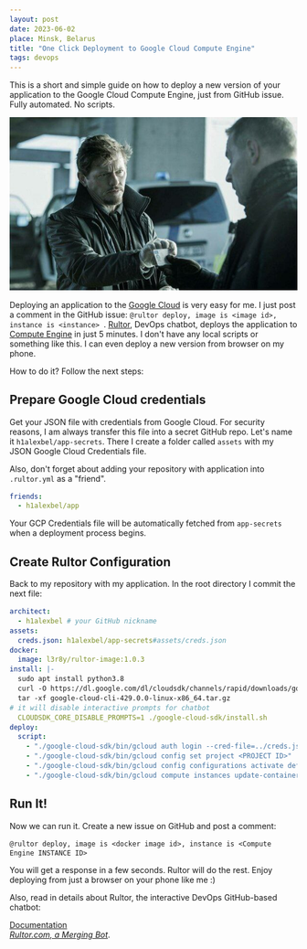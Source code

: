 ```yaml
---
layout: post
date: 2023-06-02
place: Minsk, Belarus
title: "One Click Deployment to Google Cloud Compute Engine"
tags: devops
---
```

This is a short and simple guide on how to deploy a new version of your application to the Google Cloud Compute Engine,
just from GitHub issue. Fully automated. No scripts.

<!--more-->

<img src="/images/2023/06/broen-introducing.jpg">

Deploying an application to the [Google Cloud](https://cloud.google.com/) is very easy for me.
I just post a comment in the GitHub issue: `@rultor deploy, image is <image id>, instance is <instance> `.
[Rultor](http://www.rultor.com/), DevOps chatbot, deploys the application to [Compute Engine](https://cloud.google.com/compute) in just 5 minutes.
I don't have any local scripts or something like this.
I can even deploy a new version from browser on my phone.

How to do it? Follow the next steps:

## Prepare Google Cloud credentials

Get your JSON file with credentials from Google Cloud.
For security reasons, I am always transfer this file into a secret GitHub repo.
Let's name it `h1alexbel/app-secrets`.
There I create a folder called `assets` with my JSON Google Cloud Credentials file.

Also, don't forget about adding your repository with application into `.rultor.yml` as a "friend".
```yaml
friends:
  - h1alexbel/app
```

Your GCP Credentials file will be automatically fetched from `app-secrets` when a deployment process begins. 

## Create Rultor Configuration
Back to my repository with my application.
In the root directory I commit the next file:

```yaml
architect:
  - h1alexbel # your GitHub nickname
assets:
  creds.json: h1alexbel/app-secrets#assets/creds.json
docker:
  image: l3r8y/rultor-image:1.0.3
install: |-
  sudo apt install python3.8
  curl -O https://dl.google.com/dl/cloudsdk/channels/rapid/downloads/google-cloud-cli-429.0.0-linux-x86_64.tar.gz
  tar -xf google-cloud-cli-429.0.0-linux-x86_64.tar.gz
# it will disable interactive prompts for chatbot
  CLOUDSDK_CORE_DISABLE_PROMPTS=1 ./google-cloud-sdk/install.sh 
deploy:
  script:
    - "./google-cloud-sdk/bin/gcloud auth login --cred-file=../creds.json"
    - "./google-cloud-sdk/bin/gcloud config set project <PROJECT ID>"
    - "./google-cloud-sdk/bin/gcloud config configurations activate default"
    - "./google-cloud-sdk/bin/gcloud compute instances update-container $instance --container-image=$image"
```

## Run It!
Now we can run it. Create a new issue on GitHub and post a comment:

```text
@rultor deploy, image is <docker image id>, instance is <Compute Engine INSTANCE ID>
```

You will get a response in a few seconds. Rultor will do the rest.
Enjoy deploying from just a browser on your phone like me :)

Also, read in details about Rultor, the interactive DevOps GitHub-based chatbot:

[Documentation](https://doc.rultor.com/)
<br>
[_Rultor.com, a Merging Bot_](https://www.yegor256.com/2014/07/24/rultor-automated-merging.html).
